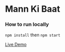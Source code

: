 # Mann Ki Baat

### How to run locally
`npm install` then `npm start`

[Live Demo](https://whimsical-zuccutto-d5b523.netlify.app/)